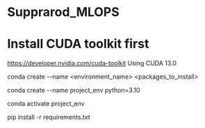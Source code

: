 # Supprarod_MLOPS
# Install CUDA toolkit first
https://developer.nvidia.com/cuda-toolkit
Using CUDA 13.0


conda create --name <environment_name> <packages_to_install>

conda create --name project_env python=3.10

conda activate project_env

pip install -r requirements.txt

